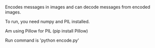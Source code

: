 Encodes messages in images and can decode messages from encoded images.

To run, you need numpy and PIL installed.

Am using Pillow for PIL (pip install Pillow)

Run command is 'python encode.py'

